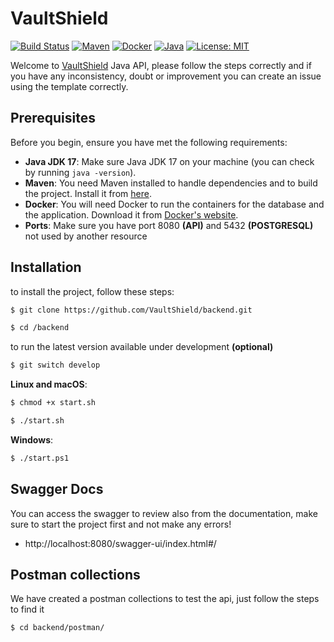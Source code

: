 # VaultShield

[![Build Status](https://img.shields.io/badge/build-passing-brightgreen.svg)](URL_TO_BUILD_STATUS)
[![Maven](https://img.shields.io/badge/Maven-3.9.6-blue.svg)](https://maven.apache.org/)
[![Docker](https://img.shields.io/badge/Docker-25.0.2-blue.svg)](https://www.docker.com/)
[![Java](https://img.shields.io/badge/Java-17-red.svg)](https://openjdk.java.net/projects/jdk/11/)
[![License: MIT](https://img.shields.io/badge/License-MIT-yellow.svg)](https://opensource.org/licenses/MIT)

Welcome to [VaultShield](https://github.com/VaultShield) Java API, please follow the steps correctly and if you have any inconsistency, doubt or improvement you can create an issue using the template correctly.

## Prerequisites

Before you begin, ensure you have met the following requirements:
- **Java JDK 17**: Make sure Java JDK 17 on your machine (you can check by running `java -version`).
- **Maven**: You need Maven installed to handle dependencies and to build the project. Install it from [here](https://maven.apache.org/install.html).
- **Docker**: You will need Docker to run the containers for the database and the application. Download it from [Docker's website](https://www.docker.com/get-started).
- **Ports**: Make sure you have port 8080 **(API)** and 5432 **(POSTGRESQL)** not used by another resource

## Installation

to install the project, follow these steps:

```bash
$ git clone https://github.com/VaultShield/backend.git
```
```bash
$ cd /backend
```
to run the latest version available under development **(optional)**
```bash
$ git switch develop
```
**Linux and macOS**:
```bash
$ chmod +x start.sh
```
```bash
$ ./start.sh
```
**Windows**:
```bash
$ ./start.ps1
```

## Swagger Docs
You can access the swagger to review also from the documentation, make sure to start the project first and not make any errors!
- http://localhost:8080/swagger-ui/index.html#/

## Postman collections
We have created a postman collections to test the api, just follow the steps to find it
```bash
$ cd backend/postman/
```
